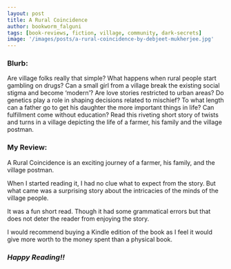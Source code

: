 ```yaml
---
layout: post
title: A Rural Coincidence
author: bookworm_falguni
tags: [book-reviews, fiction, village, community, dark-secrets]
image: '/images/posts/a-rural-coincidence-by-debjeet-mukherjee.jpg'
---
```

### **Blurb:**
Are village folks really that simple? What happens when rural people start gambling on drugs? Can a small girl from a village break the existing social stigma and become ‘modern’? Are love stories restricted to urban areas? Do genetics play a role in shaping decisions related to mischief? To what length can a father go to get his daughter the more important things in life? Can fulfillment come without education? Read this riveting short story of twists and turns in a village depicting the life of a farmer, his family and the village postman. 

### **My Review:**

A Rural Coincidence is an exciting journey of a farmer, his family, and the village postman. 

When I started reading it, I had no clue what to expect from the story. But what came was a surprising story about the intricacies of the minds of the village people.

It was a fun short read. Though it had some grammatical errors but that does not deter the reader from enjoying the story.

I would recommend buying a Kindle edition of the book as I feel it would give more worth to the money spent than a physical book.

### ***Happy Reading!!***
